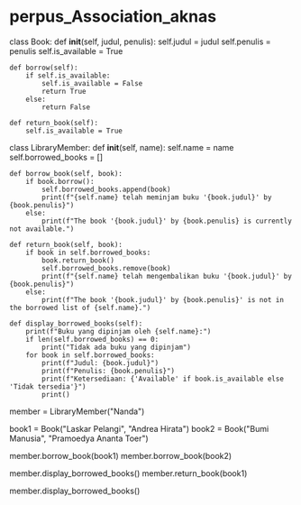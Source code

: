 # perpus_Association_aknas
class Book:
    def __init__(self, judul, penulis):
        self.judul = judul
        self.penulis = penulis
        self.is_available = True

    def borrow(self):
        if self.is_available:
            self.is_available = False
            return True
        else:
            return False

    def return_book(self):
        self.is_available = True


class LibraryMember:
    def __init__(self, name):
        self.name = name
        self.borrowed_books = []

    def borrow_book(self, book):
        if book.borrow():
            self.borrowed_books.append(book)
            print(f"{self.name} telah meminjam buku '{book.judul}' by {book.penulis}")
        else:
            print(f"The book '{book.judul}' by {book.penulis} is currently not available.")

    def return_book(self, book):
        if book in self.borrowed_books:
            book.return_book()
            self.borrowed_books.remove(book)
            print(f"{self.name} telah mengembalikan buku '{book.judul}' by {book.penulis}")
        else:
            print(f"The book '{book.judul}' by {book.penulis}' is not in the borrowed list of {self.name}.")

    def display_borrowed_books(self):
        print(f"Buku yang dipinjam oleh {self.name}:")
        if len(self.borrowed_books) == 0:
            print("Tidak ada buku yang dipinjam")
        for book in self.borrowed_books:
            print(f"Judul: {book.judul}")
            print(f"Penulis: {book.penulis}")
            print(f"Ketersediaan: {'Available' if book.is_available else 'Tidak tersedia'}")
            print()



member = LibraryMember("Nanda")


book1 = Book("Laskar Pelangi", "Andrea Hirata")
book2 = Book("Bumi Manusia", "Pramoedya Ananta Toer")


member.borrow_book(book1)
member.borrow_book(book2)

member.display_borrowed_books()
member.return_book(book1)

member.display_borrowed_books()

